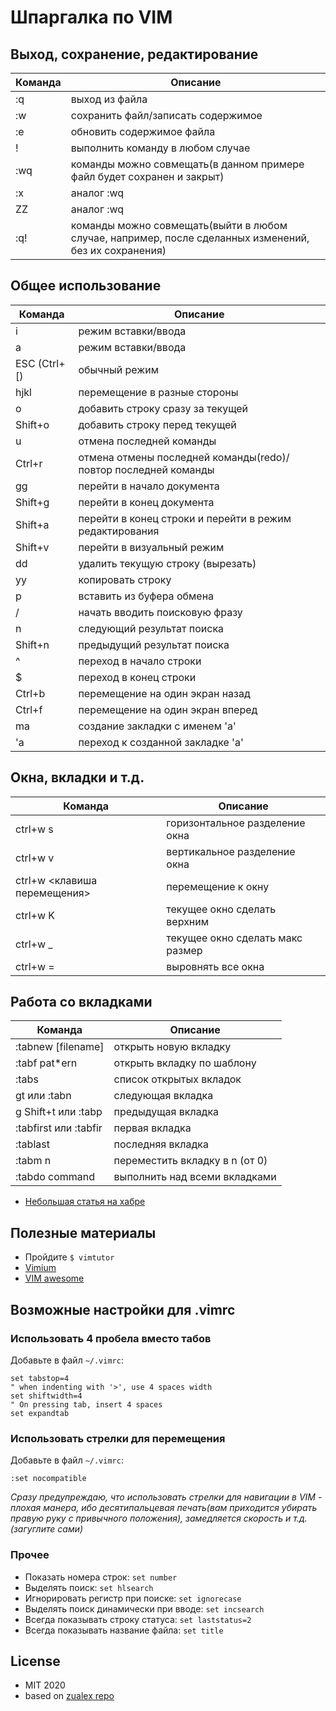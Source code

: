 # Шпаргалка по VIM

## Выход, сохранение, редактирование

| Команда                      | Описание                           |
| ---------------------------- | ---------------------------------- |
| :q                           | выход из файла                     |
| :w                           | сохранить файл/записать содержимое |
| :e                           | обновить содержимое файла          |
| !                            | выполнить команду в любом случае   |
| :wq                          | команды можно совмещать(в данном примере файл будет сохранен и закрыт) |
| :x                           | аналог :wq                         |
| ZZ                           | аналог :wq                         |
| :q!                          | команды можно совмещать(выйти в любом случае, например, после сделанных изменений, без их сохранения) |

## Общее использование

| Команда                      | Описание                          |
| ---------------------------- | --------------------------------- |
| i                            | режим вставки/ввода               |
| a                            | режим вставки/ввода               |
| ESC (Ctrl+[)                 | обычный режим                     |
| hjkl                         | перемещение в разные стороны      |
| o                            | добавить строку сразу за текущей  |
| Shift+o                      | добавить строку перед текущей     |
| u                            | отмена последней команды          |
| Ctrl+r                       | отмена отмены последней команды(redo)/повтор последней команды   |
| gg                           | перейти в начало документа        |
| Shift+g                      | перейти в конец документа         |
| Shift+a                      | перейти в конец строки и перейти в режим редактирования |
| Shift+v                      | перейти в визуальный режим        |
| dd                           | удалить текущую строку (вырезать) |
| yy                           | копировать строку                 |
| p                            | вставить из буфера обмена         |
| /                            | начать вводить поисковую фразу    |
| n                            | следующий результат поиска        |
| Shift+n                      | предыдущий результат поиска       |
| ^                            | переход в начало строки           |
| $                            | переход в конец строки            |
| Ctrl+b                       | перемещение на один экран назад   |
| Ctrl+f                       | перемещение на один экран вперед  |
| mа                           | создание закладки с именем 'a'    |
| 'a                           | переход к созданной закладке 'a'  |

## Окна, вкладки и т.д.

| Команда                      | Описание                          |
| ---------------------------- | --------------------------------- |
| ctrl+w s                     | горизонтальное разделение окна    |
| ctrl+w v                     | вертикальное разделение окна      |
| ctrl+w <клавиша перемещения> | перемещение к окну                |
| ctrl+w K                     | текущее окно сделать верхним      |
| ctrl+w _                     | текущее окно сделать макс размер  |
| ctrl+w =                     | выровнять все окна                |

## Работа со вкладками

| Команда                      | Описание                          |
| ---------------------------- | --------------------------------- |
| :tabnew [filename]	       | открыть новую вкладку             |
| :tabf pat*ern	               | открыть вкладку по шаблону        |
| :tabs	                       | список открытых вкладок           |
| gt или :tabn	               | следующая вкладка                 |
| g Shift+t или :tabp          | предыдущая вкладка                |
| :tabfirst или :tabfir        | первая вкладка                    |
| :tablast                     | последняя вкладка                 |
| :tabm n                      | переместить вкладку в n (от 0)    |
| :tabdo command               | выполнить над всеми вкладками     |

* [Небольшая статья на хабре](https://habrahabr.ru/post/102373/)

## Полезные материалы

* Пройдите `$ vimtutor`
* [Vimium](https://vimium.github.io/)
* [VIM awesome](http://vimawesome.com/)

## Возможные настройки для .vimrc

### Использовать 4 пробела вместо табов

Добавьте в файл `~/.vimrc`:
```
set tabstop=4
" when indenting with '>', use 4 spaces width
set shiftwidth=4
" On pressing tab, insert 4 spaces
set expandtab
```

### Использовать стрелки для перемещения

Добавьте в файл `~/.vimrc`:
```
:set nocompatible
```

*Сразу предупреждаю, что использовать стрелки для навигации в VIM - плохая манера, ибо
десятипальцевая печать(вам приходится убирать правую руку с привычного положения),
замедляется скорость и т.д. (загуглите сами)*

### Прочее

* Показать номера строк: `set number` 
* Выделять поиск: `set hlsearch`
* Игнорировать регистр при поиске: `set ignorecase`
* Выделять поиск динамически при вводе: `set incsearch`
* Всегда показывать строку статуса: `set laststatus=2`
* Всегда показывать название файла: `set title`

## License

* MIT 2020
* based on [zualex repo](https://github.com/zualex/vim-cheat-sheet)